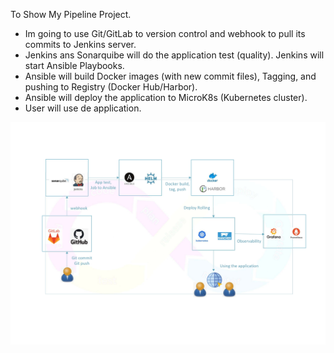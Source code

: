 
To Show My Pipeline Project. 

- Im going to use Git/GitLab to version control and webhook to pull its commits to Jenkins server.
- Jenkins ans Sonarquibe will do the application test (quality). Jenkins will start Ansible Playbooks.
- Ansible will build Docker images (with new commit files), Tagging, and pushing to Registry (Docker Hub/Harbor).
- Ansible will deploy the application to MicroK8s (Kubernetes cluster).
- User will use de application.

  
![image](https://github.com/SpockIsCoding/pipeline/blob/main/pipeline.jpg)
